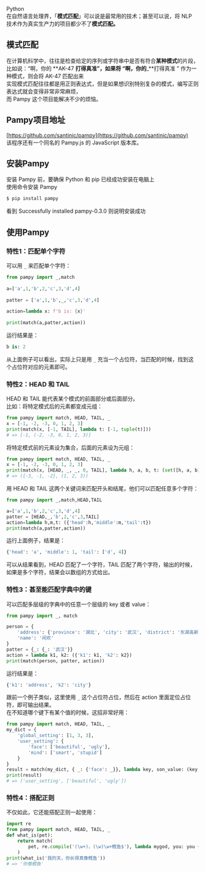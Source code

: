 Python<br />在自然语言处理界，「**模式匹配**」可以说是最常用的技术；甚至可以说，将 NLP 技术作为真实生产力的项目都少不了**模式匹配。**
<a name="goxx8"></a>
## 模式匹配
在计算机科学中，往往是检查给定的序列或字符串中是否有符合**某种模式**的片段，比如说：“啊，你的 **AK-47 **打得真准”，如果将 “啊，你的**_**打得真准 ” 作为一种模式，则会将 AK-47 匹配出来<br />实现模式匹配往往都是用正则表达式，但是如果想识别特别复杂的模式，编写正则表达式就会变得非常非常麻烦，<br />而 Pampy 这个项目能解决不少的烦恼。
<a name="TE2hS"></a>
## Pampy项目地址
[https://github.com/santinic/pampy](https://github.com/santinic/pampy)<br />该程序还有一个同名的 Pampy.js 的 JavaScript 版本库。
<a name="XJ8dC"></a>
## 安装Pampy
安装 Pampy 前，要确保 Python 和 pip 已经成功安装在电脑上<br />使用命令安装 Pampy
```bash
$ pip install pampy
```
看到 Successfully installed pampy-0.3.0 则说明安装成功
<a name="Ao3fX"></a>
## 使用Pampy
<a name="YooM0"></a>
### 特性1：匹配单个字符
可以用 `_` 来匹配单个字符：
```python
from pampy import _,match
 
a=['a',1,'b',2,'c',3,'d',4]
 
patter = ['a',1,'b',_,'c',3,'d',4]
 
action=lambda x: f'b is: {x}'
 
print(match(a,patter,action))
```
运行结果是：
```python
b is: 2
```
从上面例子可以看出，实际上只是用 `_` 充当一个占位符，当匹配的时候，找到这个占位符对应的元素即可。
<a name="htQiJ"></a>
### 特性2：HEAD 和 TAIL
HEAD 和 TAIL 能代表某个模式的前面部分或后面部分。<br />比如：将特定模式后的元素都变成元组：
```python
from pampy import match, HEAD, TAIL, _
x = [-1, -2, -3, 0, 1, 2, 3]
print(match(x, [-1, TAIL], lambda t: [-1, tuple(t)]))
# => [-1, (-2, -3, 0, 1, 2, 3)]
```
将特定模式前的元素设为集合，后面的元素设为元组：
```python
from pampy import match, HEAD, TAIL, _
x = [-1, -2, -3, 0, 1, 2, 3]
print(match(x, [HEAD, _, _, 0, TAIL], lambda h, a, b, t: (set([h, a, b]), tuple(t))))
# => ({-3, -1, -2}, (1, 2, 3))
```
用 HEAD 和 TAIL 这两个关键词来匹配开头和结尾，他们可以匹配任意多个字符：
```python
from pampy import _,match,HEAD,TAIL

a=['a',1,'b',2,'c',3,'d',4]
patter = [HEAD,_,'b',2,'c',3,TAIL]
action=lambda h,m,t: ({'head':h,'middle':m,'tail':t})
print(match(a,patter,action))
```
运行上面例子，结果是：
```python
{'head': 'a', 'middle': 1, 'tail': ['d', 4]}
```
可以从结果看到，HEAD 匹配了一个字符，TAIL 匹配了两个字符，输出的时候，如果是多个字符，结果会以数组的方式给出。
<a name="9a122a50"></a>
### 特性3：甚至能匹配字典中的键
可以匹配多层级的字典中的任意一个层级的 key 或者 value：
```python
from pampy import _, match

person = {
    'address': {'province': '湖北', 'city': '武汉', 'district': '东湖高新'},
    'name': '闲欢'
}
patter = {_: {_: '武汉'}}
action = lambda k1, k2: ({'k1': k1, 'k2': k2})
print(match(person, patter, action))
```
运行结果是：
```python
{'k1': 'address', 'k2': 'city'}
```
跟前一个例子类似，这里使用 `_` 这个占位符占位，然后在 action 里面定位占位符，即可输出结果。<br />在不知道哪个键下有某个值的时候，这招非常好用：
```python
from pampy import match, HEAD, TAIL, _
my_dict = {
    'global_setting': [1, 3, 3],
    'user_setting': {
        'face': ['beautiful', 'ugly'],
        'mind': ['smart', 'stupid']
    }
}
result = match(my_dict, { _: {'face': _}}, lambda key, son_value: (key, son_value))
print(result)
# => ('user_setting', ['beautiful', 'ugly'])
```
<a name="5e3b10cc"></a>
### 特性4：搭配正则
不仅如此，它还能搭配正则一起使用：
```python
import re
from pampy import match, HEAD, TAIL, _
def what_is(pet):
    return match(
        pet, re.compile('(\w+)，(\w)\w+鳕鱼$'), lambda mygod, you: you + "像鳕鱼"
    )
print(what_is('我的天，你长得真像鳕鱼'))
# => '你像鳕鱼'
```
